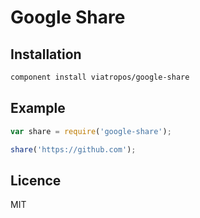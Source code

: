 # Google Share

## Installation

```bash
component install viatropos/google-share
```

## Example

```js
var share = require('google-share');

share('https://github.com');
```

## Licence

MIT